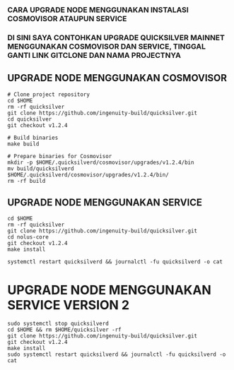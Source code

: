 ### CARA UPGRADE NODE MENGGUNAKAN INSTALASI COSMOVISOR ATAUPUN SERVICE
### DI SINI SAYA CONTOHKAN UPGRADE QUICKSILVER MAINNET MENGGUNAKAN COSMOVISOR DAN SERVICE, TINGGAL GANTI LINK GITCLONE DAN NAMA PROJECTNYA

## UPGRADE NODE MENGGUNAKAN COSMOVISOR
```
# Clone project repository
cd $HOME
rm -rf quicksilver
git clone https://github.com/ingenuity-build/quicksilver.git
cd quicksilver
git checkout v1.2.4

# Build binaries
make build

# Prepare binaries for Cosmovisor
mkdir -p $HOME/.quicksilverd/cosmovisor/upgrades/v1.2.4/bin
mv build/quicksilverd $HOME/.quicksilverd/cosmovisor/upgrades/v1.2.4/bin/
rm -rf build
```

## UPGRADE NODE MENGGUNAKAN SERVICE
```
cd $HOME
rm -rf quicksilver
git clone https://github.com/ingenuity-build/quicksilver.git
cd nolus-core
git checkout v1.2.4
make install

systemctl restart quicksilverd && journalctl -fu quicksilverd -o cat
```

# UPGRADE NODE MENGGUNAKAN SERVICE VERSION 2
```
sudo systemctl stop quicksilverd
cd $HOME && rm $HOME/quicksilver -rf
git clone https://github.com/ingenuity-build/quicksilver.git
git checkout v1.2.4
make install
sudo systemctl restart quicksilverd && journalctl -fu quicksilverd -o cat
```
